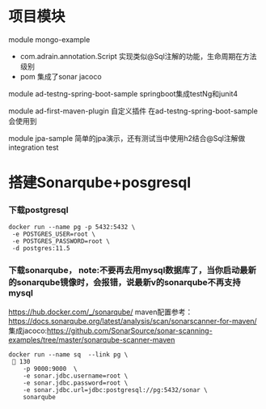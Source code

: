 # 项目模块

module mongo-example 
- com.adrain.annotation.Script 实现类似@Sql注解的功能，生命周期在方法级别
- pom 集成了sonar jacoco


module ad-testng-spring-boot-sample  springboot集成testNg和junit4

module ad-first-maven-plugin 自定义插件 在ad-testng-spring-boot-sample会使用到

module jpa-sample 简单的jpa演示，还有测试当中使用h2结合@Sql注解做integration test



# 搭建Sonarqube+posgresql
### 下载postgresql

```
docker run --name pg -p 5432:5432 \
 -e POSTGRES_USER=root \ 
 -e POSTGRES_PASSWORD=root \ 
 -d postgres:11.5
```


### 下载sonarqube， note:不要再去用mysql数据库了，当你启动最新的sonarqube镜像时，会报错，说最新v的sonarqube不再支持mysql
https://hub.docker.com/_/sonarqube/
maven配置参考：https://docs.sonarqube.org/latest/analysis/scan/sonarscanner-for-maven/
集成jacoco:https://github.com/SonarSource/sonar-scanning-examples/tree/master/sonarqube-scanner-maven


```
docker run --name sq  --link pg \                                                                 130
    -p 9000:9000  \
    -e sonar.jdbc.username=root \
    -e sonar.jdbc.password=root \
    -e sonar.jdbc.url=jdbc:postgresql://pg:5432/sonar \
    sonarqube
```

